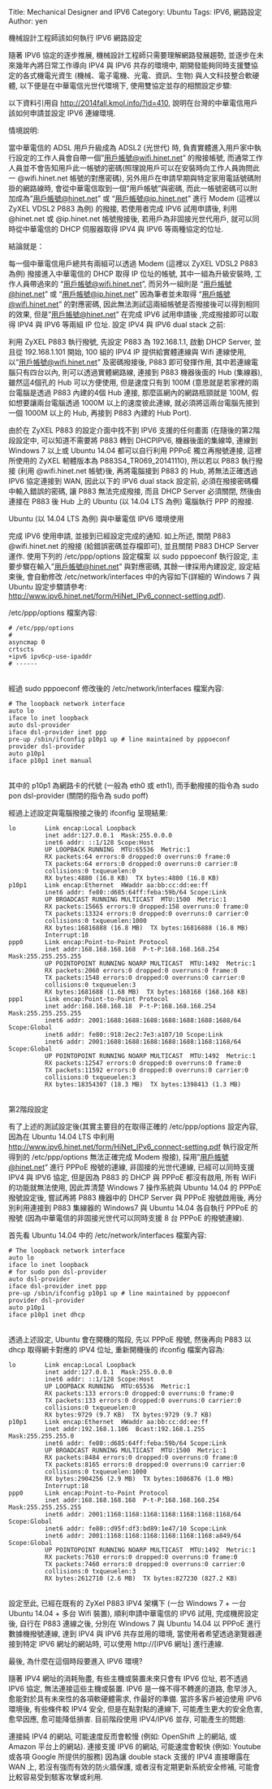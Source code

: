 Title: Mechanical Designer and IPV6
Category: Ubuntu
Tags: IPV6, 網路設定
Author: yen

機械設計工程師該如何執行 IPV6 網路設定

隨著 IPV6 協定的逐步推展, 機械設計工程師只需要理解網路發展趨勢, 並逐步在未來幾年內將日常工作導向 IPV4 與 IPV6 共存的環境中, 期開發能夠同時支援雙協定的各式機電光資生 (機械、電子電機、光電、資訊、生物) 與人文科技整合軟硬體, 以下便是在中華電信光世代環境下, 使用雙協定並存的相關設定步驟:

以下資料引用自 <http://2014fall.kmol.info/?id=410>, 說明在台灣的中華電信用戶該如何申請並設定 IPV6 連線環境.

情境說明:

當中華電信的 ADSL 用戶升級成為 ADSL2 (光世代) 時, 負責實體進入用戶家中執行設定的工作人員會自帶一個”用戶帳號@wifi.hinet.net” 的撥接帳號, 而通常工作人員並不會告知用戶此一帳號的密碼(照理說用戶可以在安裝時向工作人員詢問此一 @wifi.hinet.net 帳號的對應密碼), 另外用戶在申請早期與特定家用電話號碼附掛的網路線時, 會從中華電信取到一個”用戶帳號”與密碼, 而此一帳號密碼可以附加成為”用戶帳號@hinet.net” 或 “用戶帳號@ip.hinet.net” 進行 Modem (這裡以 ZyXEL VDSL2 P883 為例) 的撥接, 若使用者完成 IPV6 試用申請後, 利用 @hinet.net 或 @ip.hinet.net 帳號撥接後, 若用戶為非固接光世代用戶, 就可以同時從中華電信的 DHCP 伺服器取得 IPV4 與 IPV6 等兩種協定的位址.

<!-- PELICAN_END_SUMMARY -->

結論就是：

每一個中華電信用戶總共有兩組可以透過 Modem (這裡以 ZyXEL VDSL2 P883 為例) 撥接進入中華電信的 DHCP 取得 IP 位址的帳號, 其中一組為升級安裝時, 工作人員帶過來的 “用戶帳號@wifi.hinet.net”, 而另外一組則是 “用戶帳號@hinet.net” 或 “用戶帳號@ip.hinet.net”
因為筆者並未取得 “用戶帳號@wifi.hinet.net” 的對應密碼, 因此無法測試這兩組帳號是否撥接後可以得到相同的效果, 但是”用戶帳號@hinet.net” 在完成 IPV6 試用申請後 ,完成撥接即可以取得 IPV4 與 IPV6 等兩組 IP 位址.
設定 IPV4 與 IPV6 dual stack 之前:

利用 ZyXEL P883 執行撥號, 先設定 P883 為 192.168.1.1, 啟動 DHCP Server, 並且從 192.168.1.101 開始, 100 組的 IPV4 IP 提供給實體連線與 Wifi 連線使用, 以”用戶帳號@wifi.hinet.net” 及密碼撥接後, P883 即可發揮作用, 其中若連線電腦只有四台以內, 則可以透過實體網路線, 連接到 P883 機器後面的 Hub (集線器), 雖然這4個孔的 Hub 可以方便使用, 但是速度只有到 100M (意思就是若家裡的兩台電腦是透過 P883 內建的4個 Hub 連接, 那麼區網內的網路瓶頸就是 100M, 假如想要讓兩台電腦透過 1000M 以上的速度彼此連線, 就必須將這兩台電腦先接到一個 1000M 以上的 Hub, 再接到 P883 內建的 Hub Port).

由於在 ZyXEL P883 的設定介面中找不到 IPV6 支援的任何畫面 (在隨後的第2階段設定中, 可以知道不需要將 P883 轉到 DHCPIPV6, 機器後面的集線埠, 連線到 Windows 7 以上或 Ubuntu 14.04 都可以自行利用 PPPoE 獨立再撥號連接, 這裡所使用的 ZyXEL 軔體版本為 P883S4_TR069_20141110), 所以若以 P883 執行撥接 (利用 @wifi.hinet.net 帳號)後, 再將電腦接到 P883 的 Hub, 將無法正確透過 IPV6 協定連接到 WAN, 因此以下的 IPV6 dual stack 設定前, 必須在撥接密碼欄中輸入錯誤的密碼, 讓 P883 無法完成撥接, 而且 DHCP Server 必須關閉, 然後由連接在 P883 後 Hub 上的 Ubuntu (以 14.04 LTS 為例) 電腦執行 PPP 的撥接.

Ubuntu (以 14.04 LTS 為例) 與中華電信 IPV6 環境使用

完成 IPV6 使用申請, 並接到已經設定完成的通知.
如上所述, 關閉 P883 @wifi.hinet.net 的撥接 (給錯誤密碼並存檔即可), 並且關閉 P883 DHCP Server 運作.
使用下列的 /etc/ppp/options 設定檔案
以 sudo pppoeconf 執行設定, 主要步驟在輸入”用戶帳號@hinet.net” 與對應密碼, 其餘一律採用內建設定, 設定結束後, 會自動修改 /etc/network/interfaces 中的內容如下(詳細的 Windows 7 與 Ubuntu 設定步驟請參考: <http://www.ipv6.hinet.net/form/HiNet_IPv6_connect-setting.pdf>).

/etc/ppp/options 檔案內容:

~~~script
# /etc/ppp/options
#
asyncmap 0
crtscts
+ipv6 ipv6cp-use-ipaddr
# ------
~~~
<br />
經過 sudo pppoeconf 修改後的 /etc/network/interfaces 檔案內容:

~~~script
# The loopback network interface
auto lo
iface lo inet loopback
auto dsl-provider
iface dsl-provider inet ppp
pre-up /sbin/ifconfig p10p1 up # line maintained by pppoeconf
provider dsl-provider
auto p10p1
iface p10p1 inet manual
~~~
<br />
其中的 p10p1 為網路卡的代號 (一般為 eth0 或 eth1), 而手動撥接的指令為 sudo pon dsl-provider (關閉的指令為 sudo poff)

經過上述設定與電腦撥接之後的 ifconfig 呈現結果:

~~~script
lo        Link encap:Local Loopback 
          inet addr:127.0.0.1  Mask:255.0.0.0
          inet6 addr: ::1/128 Scope:Host
          UP LOOPBACK RUNNING  MTU:65536  Metric:1
          RX packets:64 errors:0 dropped:0 overruns:0 frame:0
          TX packets:64 errors:0 dropped:0 overruns:0 carrier:0
          collisions:0 txqueuelen:0
          RX bytes:4880 (16.8 KB)  TX bytes:4880 (16.8 KB)
p10p1     Link encap:Ethernet  HWaddr aa:bb:cc:dd:ee:ff 
          inet6 addr: fe80::d685:64ff:feba:59b/64 Scope:Link
          UP BROADCAST RUNNING MULTICAST  MTU:1500  Metric:1
          RX packets:15665 errors:0 dropped:158 overruns:0 frame:0
          TX packets:13324 errors:0 dropped:0 overruns:0 carrier:0
          collisions:0 txqueuelen:1000
          RX bytes:16816888 (16.8 MB)  TX bytes:16816888 (16.8 MB)
          Interrupt:18
ppp0      Link encap:Point-to-Point Protocol 
          inet addr:168.168.168.168  P-t-P:168.168.168.254  Mask:255.255.255.255
          UP POINTOPOINT RUNNING NOARP MULTICAST  MTU:1492  Metric:1
          RX packets:2060 errors:0 dropped:0 overruns:0 frame:0
          TX packets:1548 errors:0 dropped:0 overruns:0 carrier:0
          collisions:0 txqueuelen:3
          RX bytes:1681688 (1.68 MB)  TX bytes:168168 (168.168 KB)
ppp1      Link encap:Point-to-Point Protocol 
          inet addr:168.168.168.18  P-t-P:168.168.168.254  Mask:255.255.255.255
          inet6 addr: 2001:1688:1688:1688:1688:1688:1688:1688/64 Scope:Global
          inet6 addr: fe80::918:2ec2:7e3:a107/10 Scope:Link
          inet6 addr: 2001:1688:1688:1688:1688:1688:1168:1168/64 Scope:Global
          UP POINTOPOINT RUNNING NOARP MULTICAST  MTU:1492  Metric:1
          RX packets:12547 errors:0 dropped:0 overruns:0 frame:0
          TX packets:11592 errors:0 dropped:0 overruns:0 carrier:0
          collisions:0 txqueuelen:3
          RX bytes:18354307 (18.3 MB)  TX bytes:1398413 (1.3 MB)
~~~
<br />
第2階段設定

有了上述的測試設定後(其實主要目的在取得正確的 /etc/ppp/options 設定內容, 因為在 Ubuntu 14.04 LTS 中利用<http://www.ipv6.hinet.net/form/HiNet_IPv6_connect-setting.pdf> 執行設定所得到的 /etc/ppp/options 無法正確完成 Modem 撥接), 採用”用戶帳號@hinet.net” 進行 PPPoE 撥號的連線, 非固接的光世代連線, 已經可以同時支援 IPV4 與 IPV6 協定, 但是因為 P883 的 DHCP 與 PPPoE 都沒有啟用, 所有 WiFi 的功能就無法使用, 因此弄清楚 Windows 7 操作系統與 Ubuntu 14.04 的 PPPoE 撥號設定後, 嘗試再將 P883 機器中的 DHCP Server 與 PPPoE 撥號啟用後, 再分別利用連接到 P883 集線器的 Windows7 與 Ubuntu 14.04 各自執行 PPPoE 的撥號 (因為中華電信的非固接光世代可以同時支援 8 台 PPPoE 的撥號連線).

首先看 Ubuntu 14.04 中的 /etc/network/interfaces 檔案內容:

~~~script
# The loopback network interface
auto lo
iface lo inet loopback
# for sudo pon dsl-provider
auto dsl-provider
iface dsl-provider inet ppp
pre-up /sbin/ifconfig p10p1 up # line maintained by pppoeconf
provider dsl-provider
auto p10p1
iface p10p1 inet dhcp
~~~
<br />
透過上述設定, Ubuntu 會在開機的階段, 先以 PPPoE 撥號, 然後再向 P883 以 dhcp 取得網卡對應的 IPV4 位址, 重新開機後的 ifconfig 檔案內容為:

~~~script
lo        Link encap:Local Loopback 
          inet addr:127.0.0.1  Mask:255.0.0.0
          inet6 addr: ::1/128 Scope:Host
          UP LOOPBACK RUNNING  MTU:65536  Metric:1
          RX packets:133 errors:0 dropped:0 overruns:0 frame:0
          TX packets:133 errors:0 dropped:0 overruns:0 carrier:0
          collisions:0 txqueuelen:0
          RX bytes:9729 (9.7 KB)  TX bytes:9729 (9.7 KB)
p10p1     Link encap:Ethernet  HWaddr aa:bb:cc:dd:ee:ff 
          inet addr:192.168.1.106  Bcast:192.168.1.255  Mask:255.255.255.0
          inet6 addr: fe80::d685:64ff:feba:59b/64 Scope:Link
          UP BROADCAST RUNNING MULTICAST  MTU:1500  Metric:1
          RX packets:8484 errors:0 dropped:0 overruns:0 frame:0
          TX packets:8165 errors:0 dropped:0 overruns:0 carrier:0
          collisions:0 txqueuelen:1000
          RX bytes:2904256 (2.9 MB)  TX bytes:1086876 (1.0 MB)
          Interrupt:18
ppp0      Link encap:Point-to-Point Protocol 
          inet addr:168.168.168.168  P-t-P:168.168.168.254  Mask:255.255.255.255
          inet6 addr: 2001:1168:1168:1168:1168:1168:1168:1168/64 Scope:Global
          inet6 addr: fe80::d95f:df3:bd89:1e47/10 Scope:Link
          inet6 addr: 2001:1168:1168:1168:1168:1168:1168:a849/64 Scope:Global
          UP POINTOPOINT RUNNING NOARP MULTICAST  MTU:1492  Metric:1
          RX packets:7610 errors:0 dropped:0 overruns:0 frame:0
          TX packets:7460 errors:0 dropped:0 overruns:0 carrier:0
          collisions:0 txqueuelen:3
          RX bytes:2612710 (2.6 MB)  TX bytes:827230 (827.2 KB)
~~~
<br />
設定至此, 已經在既有的 ZyXel P883 IPV4 架構下 (一台 Windows 7 + 一台 Ubuntu 14.04 + 多台 Wifi 裝置), 順利申請中華電信的 IPV6 試用, 完成機房設定後, 自行在 P883 連線之後, 分別在 Windows 7 與 Ubuntu 14.04 以 PPPoE 進行數據機撥號連線, 達到 IPV4 與 IPV6 共存並用的環境, 當使用者希望透過瀏覽器連接到特定 IPV6 網址的網站時, 可以使用 http://[IPV6 網址] 進行連線.

最後, 為什麼在這個時段要進入 IPV6 環境?

隨著 IPV4 網址的消耗殆盡, 有些主機或裝置未來只會有 IPV6 位址, 若不透過 IPV6 協定, 無法連接這些主機或裝置.
IPV6 是一條不得不轉進的道路, 愈早涉入, 愈能對於具有未來性的各項軟硬體需求, 作最好的準備.
當許多客戶被迫使用 IPV6 環境後, 有些條件較 IPV4 安全, 但是在點對點的連線下, 可能產生更大的安全危害, 愈早因應, 愈可能降低損害.
目前階段使用 IPV4/IPV6 並存, 可能產生的問題:

連接純 IPV4 的網站, 可能速度反而會較慢 (例如: OpenShift 上的網站, 或 Amazon 平台上的網站).
連接支援 IPV6 的網站, 可能速度會較快 (例如: Youtube 或各項 Google 所提供的服務)
因為讓 double stack 支援的 IPV4 直接曝露在 WAN 上, 若沒有強而有效的防火牆保護, 或者沒有定期更新系統安全修補, 可能會比較容易受到駭客攻擊或利用.